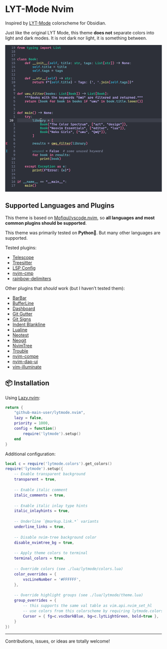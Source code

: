 # LYT-Mode Nvim

Inspired by [LYT-Mode](https://github.com/nickmilo/LYT-Mode) colorscheme for Obsidian.

Just like the original LYT Mode, this theme **does not** separate colors into light and dark modes.
It is not dark nor light, it is something between.


![Demo Screenshot](./demo.png)

## Supported Languages and Plugins

This theme is based on [Mofiqul/vscode.nvim](https://github.com/Mofiqul/vscode.nvim), so **all languages and most common plugins should be supported**.

This theme was primarily tested on **Python**🐍. But many other languages are supported.

Tested plugins:
- [Telescope](https://github.com/nvim-telescope/telescope.nvim)  
- [Treesitter](https://github.com/nvim-treesitter/nvim-treesitter)  
- [LSP Config](https://github.com/neovim/nvim-lspconfig)  
- [nvim-cmp](https://github.com/hrsh7th/nvim-cmp)  
- [rainbow-delimiters](https://gitlab.com/HiPhish/rainbow-delimiters.nvim)

Other plugins that _should_ work (but I haven’t tested them):
- [BarBar](https://github.com/romgrk/barbar.nvim)
- [BufferLine](https://github.com/akinsho/nvim-bufferline.lua)
- [Dashboard](https://github.com/glepnir/dashboard-nvim)
- [Git Gutter](https://github.com/airblade/vim-gitgutter)
- [Git Signs](https://github.com/lewis6991/gitsigns.nvim)
- [Indent Blankline](https://github.com/lukas-reineke/indent-blankline.nvim)
- [Lualine](https://github.com/hoob3rt/lualine.nvim)
- [Neotest](https://github.com/nvim-neotest/neotest)
- [Neogit](https://github.com/NeogitOrg/neogit)
- [NvimTree](https://github.com/kyazdani42/nvim-tree.lua)
- [Trouble](https://github.com/folke/trouble.nvim)
- [nvim-compe](https://github.com/hrsh7th/nvim-compe)
- [nvim-dap-ui](https://github.com/rcarriga/nvim-dap-ui)
- [vim-illuminate](https://github.com/RRethy/vim-illuminate)

## 📦 Installation

Using [Lazy.nvim](https://github.com/folke/lazy.nvim):

```lua
return {
    "github-main-user/lytmode.nvim",
    lazy = false,
    priority = 1000,
    config = function()
        require('lytmode').setup()
    end
}
```

Additional configuration:

```lua
local c = require('lytmode.colors').get_colors()
require('lytmode').setup({
    -- Enable transparent background
    transparent = true,

    -- Enable italic comment
    italic_comments = true,

    -- Enable italic inlay type hints
    italic_inlayhints = true,

    -- Underline `@markup.link.*` variants
    underline_links = true,

    -- Disable nvim-tree background color
    disable_nvimtree_bg = true,

    -- Apply theme colors to terminal
    terminal_colors = true,

    -- Override colors (see ./lua/lytmode/colors.lua)
    color_overrides = {
        vscLineNumber = '#FFFFFF',
    },

    -- Override highlight groups (see ./lua/lytmode/theme.lua)
    group_overrides = {
        -- this supports the same val table as vim.api.nvim_set_hl
        -- use colors from this colorscheme by requiring lytmode.colors!
        Cursor = { fg=c.vscDarkBlue, bg=c.lytLightGreen, bold=true },
    }
})
```

---
Contributions, issues, or ideas are totally welcome!
